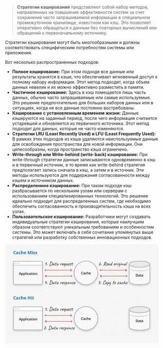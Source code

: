 > **Стратегии кэширования** представляют собой набор методов, направленных на повышение эффективности систем за счет сохранения часто запрашиваемой информации в специальном промежуточном хранилище, известном как кэш. Это позволяет оперативно обращаться к данным без повторных вычислений или обращений к первоначальному источнику.

Стратегии кэширования могут быть многообразными и должны соответствовать специфическим потребностям системы или приложения.

Вот несколько распространенных подходов:

- **Полное кэширование:** При этом подходе все данные или результаты хранятся в кэше, что обеспечивает мгновенный доступ к полному набору информации. Этот метод подходит, когда объем данных невелик и их можно эффективно разместить в памяти.
- **Частичное кэширование:** Здесь в кэш помещается лишь часть данных, обычно часто запрашиваемые или самые используемые. Это решение предпочтительно для больших наборов данных или в ситуациях, когда не все данные постоянно востребованы.
- **Кэширование с установленным временем жизни:** Данные кэшируются на заданный период, после чего информация считается устаревшей и обновляется из первичного источника. Этот метод подходит для данных, которые не часто изменяются.
- **Стратегии LRU (Least Recently Used) и LFU (Least Frequently Used):** В рамках этих подходов из кэша удаляются неиспользуемые данные для освобождения пространства для новой информации. Они целесообразны, когда пространство кэша ограничено.
- **Write-through или Write-behind (write-back) кэширование:** При write-through стратегии данные записываются одновременно в кэш и в первичный источник, в то время как write-behind стратегия предполагает запись сначала в кэш, а затем и в источник. Эти методы используются для поддержания согласованности между кэшем и источником данных.
- **Распределенное кэширование:** При таком подходе кэш разбрасывается по нескольким узлам или серверам с использованием специализированных технологий. Это решение идеально подходит для распределенных систем, где необходимо обеспечить согласованность и производительность кэша на всех узлах.
- **Пользовательское кэширование:** Разработчики могут создавать индивидуальные стратегии кэширования, которые наилучшим образом соответствуют уникальным требованиям и особенностям системы. Это может включать в себя сочетание упомянутых выше стратегий или разработку собственных инновационных подходов.

![Untitled](image-storage/Untitled%202.png)